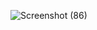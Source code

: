 
![Screenshot (86)](https://user-images.githubusercontent.com/111288776/204014781-ef9ff960-3c38-4f80-8500-356bee6c4db3.png)
